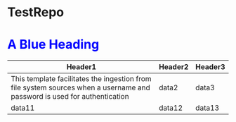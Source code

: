 # TestRepo
<html>
    
  <body>
          <h1 style="color:blue;">A Blue Heading</h1>  
          <table>
           <thead>
              <tr>
                 <th>Header1</th>
                 <th>Header2</th>
                 <th>Header3</th>
              </tr>
           </thead>
           <tbody>
              <tr>
                 <td>This template facilitates the ingestion from file system sources when a username and password is used for authentication </td>
                 <td>data2</td>
                 <td>data3</td>
              </tr>
              <tr>
                 <td>data11</td>
                 <td>data12</td>
                 <td>data13</td>
              </tr>
           </tbody>
        </table>
  </body>
</html>





